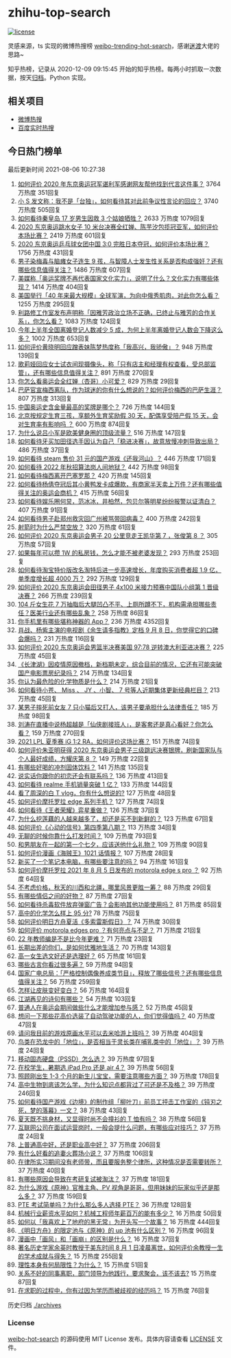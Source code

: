 # zhihu-top-search

[![license](https://img.shields.io/github/license/Arrackisarookie/zhihu-top-search)](https://github.com/Arrackisarookie/zhihu-top-search/blob/master/LICENSE)

灵感来源，ts 实现的微博热搜榜 [weibo-trending-hot-search](https://github.com/justjavac/weibo-trending-hot-search)，感谢[迷渡](https://github.com/justjavac)大佬的思路~

知乎热榜，记录从 2020-12-09 09:15:45 开始的知乎热榜。每两小时抓取一次数据，按天[归档](./archives)。Python 实现。

## 相关项目
+ [微博热搜](https://github.com/Arrackisarookie/weibo-hot-search)
+ [百度实时热搜](https://github.com/Arrackisarookie/baidu-hot-search)

## 今日热门榜单

<!-- Rank Begin -->

最后更新时间 2021-08-06 10:27:38

1. [如何评价 2020 年东京奥运冠军谌利军感谢网友帮他找到代言这件事？](https://www.zhihu.com/question/476996059) 3764 万热度 351回复
1. [小 S 发文称：我不是「台独」，如何看待其对此前争议性言论的回应？](https://www.zhihu.com/question/477556108) 3740 万热度 505回复
1. [如何看待秦皇岛 17 岁男生因救 3 个姑娘牺牲？](https://www.zhihu.com/question/477300901) 2633 万热度 1079回复
1. [2020 东京奥运跳水女子 10 米台决赛全红婵、陈芋汐包揽冠亚军，如何评价本场比赛？](https://www.zhihu.com/question/477472476) 2419 万热度 601回复
1. [2020 东京奥运乒乓球女团中国 3:0 完胜日本夺冠，如何评价本场比赛？](https://www.zhihu.com/question/477548190) 1756 万热度 431回复
1. [男子染梅毒与脑瘫女子连生 9 孩，与智障人士发生性关系是否构成强奸？还有哪些信息值得关注？](https://www.zhihu.com/question/477312828) 1486 万热度 607回复
1. [美媒称「奥运奖牌不再代表国家文化实力」，说明了什么？文化实力有哪些体现？](https://www.zhihu.com/question/477511503) 1414 万热度 404回复
1. [美国举行「40 年来最大规模」全球军演，为向中俄秀肌肉，对此你怎么看？](https://www.zhihu.com/question/477495149) 1255 万热度 295回复
1. [利路修工作室发布声明称「因雅芳政治立场不正确，已终止与雅芳的合作关系」，你怎么看？](https://www.zhihu.com/question/477313101) 1083 万热度 124回复
1. [今年上半年全国离婚登记人数减少 5 成，为何上半年离婚登记人数会下降这么多？](https://www.zhihu.com/question/477419969) 1002 万热度 653回复
1. [如何评价黄晓明回应蹭表妹陈梦热度称「我高兴，我骄傲」？](https://www.zhihu.com/question/477131964) 948 万热度 139回复
1. [歌莉娅回应女士试衣间现摄像头，称「只有店主和经理有权查看，受总部监管」，还有哪些信息值得关注？](https://www.zhihu.com/question/477320116) 891 万热度 270回复
1. [你怎么看奥运会全红婵（杏哥）小可爱？](https://www.zhihu.com/question/476072527) 829 万热度 29回复
1. [巴萨官宣梅西离队，作为球迷的你有什么想说的？如何评价梅西的巴萨生涯？](https://www.zhihu.com/question/477629601) 807 万热度 313回复
1. [中国奥运史含金量最高的奖牌是哪个？](https://www.zhihu.com/question/475991110) 726 万热度 144回复
1. [北京按规定生育三孩，享额外生育奖励假 30 天，配偶享受陪产假 15 天，会对生育率有影响吗 ？](https://www.zhihu.com/question/477388491) 600 万热度 874回复
1. [为什么说吕小军是欧美健身圈的顶级流量？](https://www.zhihu.com/question/476674229) 516 万热度 147回复
1. [如何看待牙买加田径选手因认为自己「稳进决赛」，故意放慢冲刺导致出局？](https://www.zhihu.com/question/476938256) 486 万热度 37回复
1. [如何看待 steam 售价 31 元的国产游戏《还我河山》？](https://www.zhihu.com/question/476561562) 446 万热度 171回复
1. [如何看待 2022 年秋招算法岗人间地狱？](https://www.zhihu.com/question/453325429) 442 万热度 98回复
1. [如何看待梅西离开巴塞罗那？](https://www.zhihu.com/question/477628581) 420 万热度 145回复
1. [如何看待杨倩夺冠后其小黄鸭发卡成爆款，有商家半天卖上万件？还有哪些值得关注的奥运会商机？](https://www.zhihu.com/question/475574318) 415 万热度 56回复
1. [如何看待娱乐圈何炅，范冰冰，井柏然，包贝尔等明星纷纷报警以证清白？](https://www.zhihu.com/question/477305071) 407 万热度 91回复
1. [如何看待男子赴郑州救灾回广州被骂带回病毒？](https://www.zhihu.com/question/476914973) 400 万热度 242回复
1. [射箭时为什么严禁空放？](https://www.zhihu.com/question/39936292) 320 万热度 61回复
1. [如何评价 2020 东京奥运会男子 20 公里竞走王凯华第 7 ，张俊第 8 ？](https://www.zhihu.com/question/477498997) 305 万热度 57回复
1. [如果每年可以攒 1W 的私房钱，怎么才能不被老婆发现？](https://www.zhihu.com/question/477263935) 293 万热度 253回复
1. [如何看待淘宝特价版改名淘特后进一步高速增长，年度购买消费者超 1.9 亿，单季度增长超 4000 万？](https://www.zhihu.com/question/477201066) 292 万热度 129回复
1. [如何评价 2020 东京奥运会田径男子 4x100 米接力预赛中国队小组第 1 晋级决赛？](https://www.zhihu.com/question/477409858) 266 万热度 239回复
1. [104 斤女生花 7 万抽脂后大腿凹凸不平、上厕所蹲不下，机构需承担哪些责任？医美行业还有哪些乱象？](https://www.zhihu.com/question/477427543) 258 万热度 86回复
1. [你手机里有哪些堪称神器的 App？](https://www.zhihu.com/question/52060765) 236 万热度 4352回复
1. [肖战、杨紫主演的电视剧《余生请多指教》定档 9 月 8 日，你觉得它的口碑会爆吗？](https://www.zhihu.com/question/391493007) 231 万热度 116回复
1. [如何评价 2020 东京奥运会男篮半决赛美国 97:78 逆转澳大利亚进决赛？](https://www.zhihu.com/question/477446657) 225 万热度 45回复
1. [《长津湖》因疫情原因撤档，新档期未定，综合目前的情况，它还有可能突破国产电影票房纪录吗？](https://www.zhihu.com/question/475105580) 214 万热度 134回复
1. [你认为最危险的化学物质是什么？](https://www.zhihu.com/question/402917525) 214 万热度 21回复
1. [如何看待小苍、 Miss 、 JY 、小智、 7 号等人近期集体更新经典栏目？](https://www.zhihu.com/question/477582527) 213 万热度 45回复
1. [某男子摔死前女友 7 只小猫后又打人，该男子要承担什么法律责任？](https://www.zhihu.com/question/477524433) 185 万热度 98回复
1. [刘涛在直播中说杨超越是「仙侠剧接班人」，是客套还是真心看好？你怎么看？](https://www.zhihu.com/question/477362817) 159 万热度 270回复
1. [2021 LPL 夏季赛 iG 1:2 RA，如何评价这场比赛？](https://www.zhihu.com/question/477573279) 151 万热度 74回复
1. [如何评价朱亚明获得 2020 东京奥运会男子三级跳远决赛银牌，刷新国家队与个人最好成绩，方耀庆第 8 ？](https://www.zhihu.com/question/477407026) 149 万热度 22回复
1. [有哪些好喝的冲剂固体饮料？](https://www.zhihu.com/question/65141672) 141 万热度 135回复
1. [说实话你跟你的初恋还会有联系吗？](https://www.zhihu.com/question/472601257) 136 万热度 413回复
1. [如何看待 realme 手机销量突破 1 亿？](https://www.zhihu.com/question/477409200) 133 万热度 144回复
1. [看了周深的白 T vlog，你有什么想说的?](https://www.zhihu.com/question/477381150) 127 万热度 48回复
1. [如何评价摩托罗拉 edge 系列手机？](https://www.zhihu.com/question/477439344) 127 万热度 74回复
1. [如何看待《王者荣耀》弈星重做？](https://www.zhihu.com/question/477224750) 126 万热度 37回复
1. [为什么挖莲藕的人越来越多了，却还是买不到新鲜的？](https://www.zhihu.com/question/477228441) 123 万热度 67回复
1. [如何评价《心动的信号》第四季第八期？](https://www.zhihu.com/question/477572954) 113 万热度 34回复
1. [无聊的时候你靠什么打发时间？](https://www.zhihu.com/question/454099913) 109 万热度 793回复
1. [和男朋友在一起的第一个七夕，应该送他什么礼物？](https://www.zhihu.com/question/471922811) 109 万热度 90回复
1. [如何评价漫画《海贼王》1021 话情报？](https://www.zhihu.com/question/477150797) 107 万热度 28回复
1. [新买了一个笔记本电脑，有哪些要注意的吗？](https://www.zhihu.com/question/448396633) 94 万热度 161回复
1. [如何评价摩托罗拉 2021 年 8 月 5 日发布的 motorola edge s pro ？](https://www.zhihu.com/question/477579720) 92 万热度 64回复
1. [不考虑价格，秋天的川西和北疆，哪里风景更胜一筹？](https://www.zhihu.com/question/474798156) 88 万热度 29回复
1. [有哪些情侣之间的好物？](https://www.zhihu.com/question/317557967) 87 万热度 27回复
1. [如何看待杀毒软件放弃弹窗广告？会影响其他功能使用吗？](https://www.zhihu.com/question/477444400) 81 万热度 85回复
1. [高中的化学怎么样上 95 分?](https://www.zhihu.com/question/430336400) 78 万热度 75回复
1. [如何评价明日方舟夏活《多索雷斯假日》？](https://www.zhihu.com/question/477045192) 74 万热度 30回复
1. [如何评价 motorola edges pro ？有何亮点与不足？](https://www.zhihu.com/question/477580723) 71 万热度 21回复
1. [22 年教师编是不是比今年更难？](https://www.zhihu.com/question/474990329) 71 万热度 23回复
1. [长期出差的你们，是如何优雅地生活？](https://www.zhihu.com/question/23125833) 70 万热度 143回复
1. [高一女生选文好还是选理好？](https://www.zhihu.com/question/477430215) 65 万热度 161回复
1. [哪些古言你看过很多遍？](https://www.zhihu.com/question/434091917) 59 万热度 94回复
1. [国家广电总局：「严格控制偶像养成类节目」，释放了哪些信号？还有哪些信息值得关注？](https://www.zhihu.com/question/477069529) 56 万热度 259回复
1. [怎样让皮肤变好变白？](https://www.zhihu.com/question/450658642) 56 万热度 164回复
1. [江湖再见的诗句有哪些？](https://www.zhihu.com/question/463456251) 54 万热度 103回复
1. [普通人在奥运会期间做些什么才能增加参与感？](https://www.zhihu.com/question/477492030) 52 万热度 45回复
1. [想问一下那些花高价选装了自动驾驶功能的人，你们觉得值吗？](https://www.zhihu.com/question/477006228) 40 万热度 47回复
1. [请问我目前的游戏原画水平可以去米哈游上班吗？](https://www.zhihu.com/question/441867303) 39 万热度 404回复
1. [鸟类在恐龙中的「地位」，是否相当于灵长类在哺乳类中的「地位」？](https://www.zhihu.com/question/474586478) 39 万热度 24回复
1. [移动固态硬盘（PSSD）怎么选？](https://www.zhihu.com/question/476093443) 39 万热度 97回复
1. [在校学生，暑期选 iPad Pro 还是 air 4？](https://www.zhihu.com/question/476604669) 39 万热度 56回复
1. [照顾刚出生 1-3 个月的新生儿宝宝，需要注意哪些方面？](https://www.zhihu.com/question/296288691) 39 万热度 178回复
1. [高中生物到底该怎么学，为什么知识点都背过了可还是不及格？](https://www.zhihu.com/question/477087126) 39 万热度 246回复
1. [如何看待国产游戏《边境》的制作组「柳叶刀」前员工抨击工作室的《钝刃之死，梦的落幕》一文？](https://www.zhihu.com/question/477457541) 38 万热度 43回复
1. [夏天既不挑身材，又显得时尚不会撞衫的 T 恤有吗？](https://www.zhihu.com/question/458016890) 38 万热度 56回复
1. [互联网公司在面试运营岗时，一般会提什么问题，有哪些应对技巧？](https://www.zhihu.com/question/422316923) 37 万热度 24回复
1. [上普通高中好，还是职业高中好？](https://www.zhihu.com/question/476735211) 37 万热度 206回复
1. [有什么好看的追妻火葬场小说？](https://www.zhihu.com/question/463891070) 37 万热度 106回复
1. [在律所实习期间没有老师带，而且要服务整个律所，这种情况是否需要转所？](https://www.zhihu.com/question/475387537) 37 万热度 40回复
1. [有哪些原因会导致在考研复试被淘汰？](https://www.zhihu.com/question/309166472) 37 万热度 181回复
1. [为什么游戏《原神》官推主角、PV 视角是哥哥，但用妹妹的玩家似乎还是那么多？](https://www.zhihu.com/question/457175688) 37 万热度 159回复
1. [PTE 考试简单吗？为什么那么多人选择 PTE？](https://www.zhihu.com/question/331311473) 36 万热度 128回复
1. [机械行业薪资水平如何？机械工程师年薪百万的能有多少？](https://www.zhihu.com/question/476714921) 16 万热度 50回复
1. [如何以「我喜欢上了地府的黑无常」为开头写一个故事？](https://www.zhihu.com/question/413277371) 16 万热度 444回复
1. [《明日方舟》的限定池与《原神》的 up 池有什么区别？](https://www.zhihu.com/question/474955850) 16 万热度 96回复
1. [漫画中「画风」和「画崩」的区别是什么？](https://www.zhihu.com/question/331325085) 16 万热度 37回复
1. [著名历史学家余英时教授于美东时间 8 月 1 日凌晨离世，如何评价余教授一生的学术成就与得失？](https://www.zhihu.com/question/477412549) 15 万热度 255回复
1. [理性本身有何局限性？为什么？](https://www.zhihu.com/question/266768424) 15 万热度 51回复
1. [关系不好的同事离职，部门领导为他践行，要求聚会，该不该去?](https://www.zhihu.com/question/475546172) 15 万热度 87回复
1. [在求职的过程中，你有过因为学历而被歧视的经历吗？](https://www.zhihu.com/question/472705867) 15 万热度 76回复
<!-- Rank End -->

历史归档 [./archives](./archives)

### License

[weibo-hot-search](https://github.com/Arrackisarookie/zhihu-top-search) 的源码使用 MIT License 发布。具体内容请查看 [LICENSE](./LICENSE) 文件。

